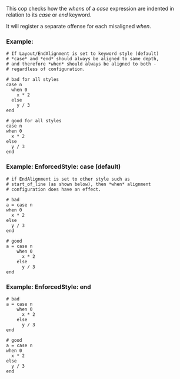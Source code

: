 This cop checks how the *when*s of a *case* expression
are indented in relation to its *case* or *end* keyword.

It will register a separate offense for each misaligned *when*.

### Example:
    # If Layout/EndAlignment is set to keyword style (default)
    # *case* and *end* should always be aligned to same depth,
    # and therefore *when* should always be aligned to both -
    # regardless of configuration.

    # bad for all styles
    case n
      when 0
        x * 2
      else
        y / 3
    end

    # good for all styles
    case n
    when 0
      x * 2
    else
      y / 3
    end

### Example: EnforcedStyle: case (default)
    # if EndAlignment is set to other style such as
    # start_of_line (as shown below), then *when* alignment
    # configuration does have an effect.

    # bad
    a = case n
    when 0
      x * 2
    else
      y / 3
    end

    # good
    a = case n
        when 0
          x * 2
        else
          y / 3
    end

### Example: EnforcedStyle: end
    # bad
    a = case n
        when 0
          x * 2
        else
          y / 3
    end

    # good
    a = case n
    when 0
      x * 2
    else
      y / 3
    end